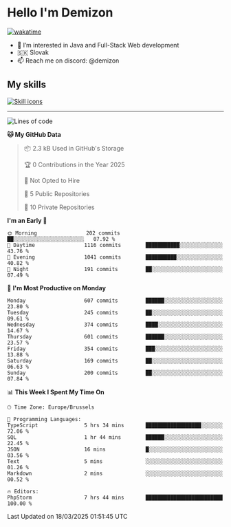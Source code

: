 # Hello I'm Demizon
[![wakatime](https://wakatime.com/badge/user/6ad1949f-d6d7-44f9-9eee-c35e54cc499b.svg)](https://wakatime.com/@6ad1949f-d6d7-44f9-9eee-c35e54cc499b)
- 👀 I’m interested in Java and Full-Stack Web development
- 🇸🇰 Slovak
- 📫 Reach me on discord: @demizon

## My skills
[![Skill icons](https://skillicons.dev/icons?i=java,js,ts,html,css,react,nextjs,tailwind,supabase,py,git,docker,linux,mysql,postgres,mongo&theme=dark)](https://github.com/Demizon3433)

---

<!--START_SECTION:waka-->
![Lines of code](https://img.shields.io/badge/From%20Hello%20World%20I%27ve%20Written-784.7%20thousand%20lines%20of%20code-blue)

**🐱 My GitHub Data** 

> 📦 2.3 kB Used in GitHub's Storage 
 > 
> 🏆 0 Contributions in the Year 2025
 > 
> 🚫 Not Opted to Hire
 > 
> 📜 5 Public Repositories 
 > 
> 🔑 10 Private Repositories 
 > 
**I'm an Early 🐤** 

```text
🌞 Morning                202 commits         ██░░░░░░░░░░░░░░░░░░░░░░░   07.92 % 
🌆 Daytime                1116 commits        ███████████░░░░░░░░░░░░░░   43.76 % 
🌃 Evening                1041 commits        ██████████░░░░░░░░░░░░░░░   40.82 % 
🌙 Night                  191 commits         ██░░░░░░░░░░░░░░░░░░░░░░░   07.49 % 
```
📅 **I'm Most Productive on Monday** 

```text
Monday                   607 commits         ██████░░░░░░░░░░░░░░░░░░░   23.80 % 
Tuesday                  245 commits         ██░░░░░░░░░░░░░░░░░░░░░░░   09.61 % 
Wednesday                374 commits         ████░░░░░░░░░░░░░░░░░░░░░   14.67 % 
Thursday                 601 commits         ██████░░░░░░░░░░░░░░░░░░░   23.57 % 
Friday                   354 commits         ███░░░░░░░░░░░░░░░░░░░░░░   13.88 % 
Saturday                 169 commits         ██░░░░░░░░░░░░░░░░░░░░░░░   06.63 % 
Sunday                   200 commits         ██░░░░░░░░░░░░░░░░░░░░░░░   07.84 % 
```


📊 **This Week I Spent My Time On** 

```text
🕑︎ Time Zone: Europe/Brussels

💬 Programming Languages: 
TypeScript               5 hrs 34 mins       ██████████████████░░░░░░░   72.06 % 
SQL                      1 hr 44 mins        ██████░░░░░░░░░░░░░░░░░░░   22.45 % 
JSON                     16 mins             █░░░░░░░░░░░░░░░░░░░░░░░░   03.56 % 
Text                     5 mins              ░░░░░░░░░░░░░░░░░░░░░░░░░   01.26 % 
Markdown                 2 mins              ░░░░░░░░░░░░░░░░░░░░░░░░░   00.52 % 

🔥 Editors: 
PhpStorm                 7 hrs 44 mins       █████████████████████████   100.00 % 
```


 Last Updated on 18/03/2025 01:51:45 UTC
<!--END_SECTION:waka-->

